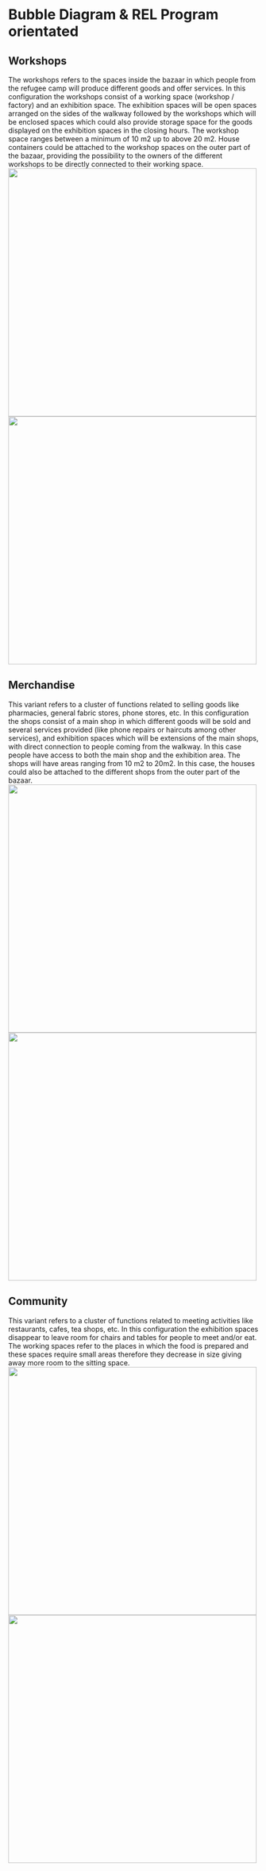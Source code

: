 # Bubble Diagram & REL Program orientated

## Workshops
The workshops refers to the spaces inside the bazaar in which people from the refugee camp will produce different goods and offer services.
In this configuration the workshops consist of a working space (workshop / factory) and an exhibition space. The exhibition spaces will be open spaces arranged on the sides of the walkway followed by the workshops which will be enclosed spaces which could also provide storage space for the goods displayed on the exhibition spaces in the closing hours. The workshop space ranges between a minimum of 10 m2 up to above 20 m2.
House containers could be attached to the workshop spaces on the outer part of the bazaar, providing the possibility to the owners of the different workshops to be directly connected to their working space.
<br>
<img src="1_Bubble_workshop.jpg"  width="500" height="auto">
<img src="1_REL_Workshop.jpg"  width="500" height="auto">

## Merchandise
This variant refers to a cluster of functions related to selling goods like pharmacies, general fabric stores, phone stores, etc.
In this configuration the shops consist of a main shop in which different goods will be sold and several services provided (like phone repairs or haircuts among other services), and exhibition spaces which will be extensions of the main shops, with direct connection to people coming from the walkway. In this case people have access to both the main shop and the exhibition area. The shops will have areas ranging from 10 m2 to 20m2. In this case, the houses could also be attached to the different shops from the outer part of the bazaar.
<br>
<img src="2_Bubble_Merchandise.jpg"  width="500" height="auto">
<img src="2_REL_Merchandise.jpg"  width="500" height="auto">

## Community
This variant refers to a cluster of functions related to meeting activities like restaurants, cafes, tea shops, etc.
In this configuration the exhibition spaces disappear to leave room for chairs and tables for people to meet and/or eat. The working spaces refer to the places in which the food is prepared and these spaces require small areas therefore they decrease in size giving away more room to the sitting space.
<br>
<img src="3_Bubble_Community.jpg"  width="500" height="auto">
<img src="3_REL_Community.jpg"  width="500" height="auto">